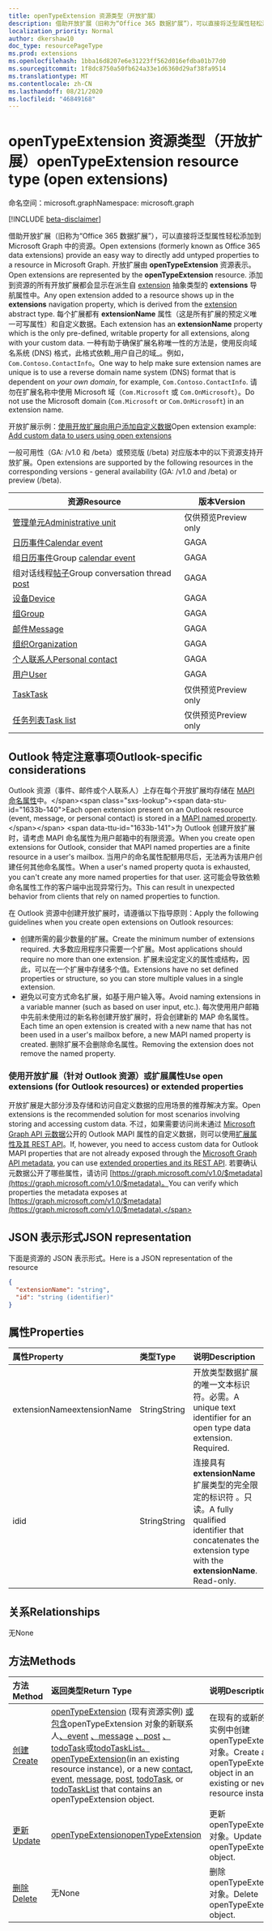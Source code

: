 ```yaml
---
title: openTypeExtension 资源类型（开放扩展）
description: 借助开放扩展（旧称为“Office 365 数据扩展”），可以直接将泛型属性轻松添加到 Microsoft Graph 中的资源。
localization_priority: Normal
author: dkershaw10
doc_type: resourcePageType
ms.prod: extensions
ms.openlocfilehash: 1bba16d8207e6e31223ff562d016efdba01b77d0
ms.sourcegitcommit: 1f8dc8750a50fb624a33e1d6360d29af38fa9514
ms.translationtype: MT
ms.contentlocale: zh-CN
ms.lasthandoff: 08/21/2020
ms.locfileid: "46849168"
---
```

# <a name="opentypeextension-resource-type-open-extensions"></a><span data-ttu-id="1633b-103">openTypeExtension 资源类型（开放扩展）</span><span class="sxs-lookup"><span data-stu-id="1633b-103">openTypeExtension resource type (open extensions)</span></span>

<span data-ttu-id="1633b-104">命名空间：microsoft.graph</span><span class="sxs-lookup"><span data-stu-id="1633b-104">Namespace: microsoft.graph</span></span>

[!INCLUDE [beta-disclaimer](../../includes/beta-disclaimer.md)]

<span data-ttu-id="1633b-105">借助开放扩展（旧称为“Office 365 数据扩展”），可以直接将泛型属性轻松添加到 Microsoft Graph 中的资源。</span><span class="sxs-lookup"><span data-stu-id="1633b-105">Open extensions (formerly known as Office 365 data extensions) provide an easy way to directly add untyped properties to a resource in Microsoft Graph.</span></span>
<span data-ttu-id="1633b-106">开放扩展由 **openTypeExtension** 资源表示。</span><span class="sxs-lookup"><span data-stu-id="1633b-106">Open extensions are represented by the **openTypeExtension** resource.</span></span> <span data-ttu-id="1633b-107">添加到资源的所有开放扩展都会显示在派生自 [extension](extension.md) 抽象类型的 **extensions** 导航属性中。</span><span class="sxs-lookup"><span data-stu-id="1633b-107">Any open extension added to a resource shows up in the **extensions** navigation property, which is derived from the [extension](extension.md) abstract type.</span></span>  <span data-ttu-id="1633b-108">每个扩展都有 **extensionName** 属性（这是所有扩展的预定义唯一可写属性）和自定义数据。</span><span class="sxs-lookup"><span data-stu-id="1633b-108">Each extension has an **extensionName** property which is the only pre-defined, writable property for all extensions, along with your custom data.</span></span> <span data-ttu-id="1633b-109">一种有助于确保扩展名称唯一性的方法是，使用反向域名系统 (DNS) 格式，此格式依赖_用户自己的域_。例如，`Com.Contoso.ContactInfo`。</span><span class="sxs-lookup"><span data-stu-id="1633b-109">One way to help make sure extension names are unique is to use a reverse domain name system (DNS) format that is dependent on _your own domain_, for example, `Com.Contoso.ContactInfo`.</span></span> <span data-ttu-id="1633b-110">请勿在扩展名称中使用 Microsoft 域（`Com.Microsoft` 或 `Com.OnMicrosoft`）。</span><span class="sxs-lookup"><span data-stu-id="1633b-110">Do not use the Microsoft domain (`Com.Microsoft` or `Com.OnMicrosoft`) in an extension name.</span></span>

<span data-ttu-id="1633b-111">开放扩展示例：[使用开放扩展向用户添加自定义数据](/graph/extensibility-open-users)</span><span class="sxs-lookup"><span data-stu-id="1633b-111">Open extension example: [Add custom data to users using open extensions](/graph/extensibility-open-users)</span></span>

<span data-ttu-id="1633b-112">一般可用性（GA: /v1.0 和 /beta）或预览版 (/beta) 对应版本中的以下资源支持开放扩展。</span><span class="sxs-lookup"><span data-stu-id="1633b-112">Open extensions are supported by the following resources in the corresponding versions - general availability (GA: /v1.0 and /beta) or preview (/beta).</span></span>

| <span data-ttu-id="1633b-113">资源</span><span class="sxs-lookup"><span data-stu-id="1633b-113">Resource</span></span> | <span data-ttu-id="1633b-114">版本</span><span class="sxs-lookup"><span data-stu-id="1633b-114">Version</span></span> |
|---------------|-------|
| [<span data-ttu-id="1633b-115">管理单元</span><span class="sxs-lookup"><span data-stu-id="1633b-115">Administrative unit</span></span>](administrativeunit.md)  | <span data-ttu-id="1633b-116">仅供预览</span><span class="sxs-lookup"><span data-stu-id="1633b-116">Preview only</span></span> |
| [<span data-ttu-id="1633b-117">日历事件</span><span class="sxs-lookup"><span data-stu-id="1633b-117">Calendar event</span></span>](event.md) | <span data-ttu-id="1633b-118">GA</span><span class="sxs-lookup"><span data-stu-id="1633b-118">GA</span></span> |
| <span data-ttu-id="1633b-119">组[日历事件](event.md)</span><span class="sxs-lookup"><span data-stu-id="1633b-119">Group [calendar event](event.md)</span></span> | <span data-ttu-id="1633b-120">GA</span><span class="sxs-lookup"><span data-stu-id="1633b-120">GA</span></span> |
| <span data-ttu-id="1633b-121">组对话线程[帖子](post.md)</span><span class="sxs-lookup"><span data-stu-id="1633b-121">Group conversation thread [post](post.md)</span></span> | <span data-ttu-id="1633b-122">GA</span><span class="sxs-lookup"><span data-stu-id="1633b-122">GA</span></span> |
| [<span data-ttu-id="1633b-123">设备</span><span class="sxs-lookup"><span data-stu-id="1633b-123">Device</span></span>](device.md) | <span data-ttu-id="1633b-124">GA</span><span class="sxs-lookup"><span data-stu-id="1633b-124">GA</span></span> |
| [<span data-ttu-id="1633b-125">组</span><span class="sxs-lookup"><span data-stu-id="1633b-125">Group</span></span>](group.md) | <span data-ttu-id="1633b-126">GA</span><span class="sxs-lookup"><span data-stu-id="1633b-126">GA</span></span> |
| [<span data-ttu-id="1633b-127">邮件</span><span class="sxs-lookup"><span data-stu-id="1633b-127">Message</span></span>](message.md) | <span data-ttu-id="1633b-128">GA</span><span class="sxs-lookup"><span data-stu-id="1633b-128">GA</span></span> |
| [<span data-ttu-id="1633b-129">组织</span><span class="sxs-lookup"><span data-stu-id="1633b-129">Organization</span></span>](organization.md) | <span data-ttu-id="1633b-130">GA</span><span class="sxs-lookup"><span data-stu-id="1633b-130">GA</span></span> |
| [<span data-ttu-id="1633b-131">个人联系人</span><span class="sxs-lookup"><span data-stu-id="1633b-131">Personal contact</span></span>](contact.md) | <span data-ttu-id="1633b-132">GA</span><span class="sxs-lookup"><span data-stu-id="1633b-132">GA</span></span> |
| [<span data-ttu-id="1633b-133">用户</span><span class="sxs-lookup"><span data-stu-id="1633b-133">User</span></span>](user.md) | <span data-ttu-id="1633b-134">GA</span><span class="sxs-lookup"><span data-stu-id="1633b-134">GA</span></span> |
| [<span data-ttu-id="1633b-135">Task</span><span class="sxs-lookup"><span data-stu-id="1633b-135">Task</span></span>](todotask.md)  | <span data-ttu-id="1633b-136">仅供预览</span><span class="sxs-lookup"><span data-stu-id="1633b-136">Preview only</span></span> ||
| [<span data-ttu-id="1633b-137">任务列表</span><span class="sxs-lookup"><span data-stu-id="1633b-137">Task list</span></span>](todotasklist.md)  | <span data-ttu-id="1633b-138">仅供预览</span><span class="sxs-lookup"><span data-stu-id="1633b-138">Preview only</span></span> ||

## <a name="outlook-specific-considerations"></a><span data-ttu-id="1633b-139">Outlook 特定注意事项</span><span class="sxs-lookup"><span data-stu-id="1633b-139">Outlook-specific considerations</span></span>

<span data-ttu-id="1633b-140">Outlook 资源（事件、邮件或个人联系人）上存在每个开放扩展均存储在 [MAPI 命名属性](https://msdn.microsoft.com/library/cc765864(v=office.15).aspx)中。</span><span class="sxs-lookup"><span data-stu-id="1633b-140">Each open extension present on an Outlook resource (event, message, or personal contact) is stored in a [MAPI named property](https://msdn.microsoft.com/library/cc765864(v=office.15).aspx).</span></span> <span data-ttu-id="1633b-141">为 Outlook 创建开放扩展时，请考虑 MAPI 命名属性为用户邮箱中的有限资源。</span><span class="sxs-lookup"><span data-stu-id="1633b-141">When you create open extensions for Outlook, consider that MAPI named properties are a finite resource in a user's mailbox.</span></span> <span data-ttu-id="1633b-142">当用户的命名属性配额用尽后，无法再为该用户创建任何其他命名属性。</span><span class="sxs-lookup"><span data-stu-id="1633b-142">When a user's named property quota is exhausted, you can't create any more named properties for that user.</span></span> <span data-ttu-id="1633b-143">这可能会导致依赖命名属性工作的客户端中出现异常行为。</span><span class="sxs-lookup"><span data-stu-id="1633b-143">This can result in unexpected behavior from clients that rely on named properties to function.</span></span>

<span data-ttu-id="1633b-144">在 Outlook 资源中创建开放扩展时，请遵循以下指导原则：</span><span class="sxs-lookup"><span data-stu-id="1633b-144">Apply the following guidelines when you create open extensions on Outlook resources:</span></span>

- <span data-ttu-id="1633b-145">创建所需的最少数量的扩展。</span><span class="sxs-lookup"><span data-stu-id="1633b-145">Create the minimum number of extensions required.</span></span> <span data-ttu-id="1633b-146">大多数应用程序只需要一个扩展。</span><span class="sxs-lookup"><span data-stu-id="1633b-146">Most applications should require no more than one extension.</span></span> <span data-ttu-id="1633b-147">扩展未设定定义的属性或结构，因此，可以在一个扩展中存储多个值。</span><span class="sxs-lookup"><span data-stu-id="1633b-147">Extensions have no set defined properties or structure, so you can store multiple values in a single extension.</span></span>
- <span data-ttu-id="1633b-148">避免以可变方式命名扩展，如基于用户输入等。</span><span class="sxs-lookup"><span data-stu-id="1633b-148">Avoid naming extensions in a variable manner (such as based on user input, etc.).</span></span> <span data-ttu-id="1633b-149">每次使用用户邮箱中先前未使用过的新名称创建开放扩展时，将会创建新的 MAP 命名属性。</span><span class="sxs-lookup"><span data-stu-id="1633b-149">Each time an open extension is created with a new name that has not been used in a user's mailbox before, a new MAPI named property is created.</span></span> <span data-ttu-id="1633b-150">删除扩展不会删除命名属性。</span><span class="sxs-lookup"><span data-stu-id="1633b-150">Removing the extension does not remove the named property.</span></span>

### <a name="use-open-extensions-for-outlook-resources-or-extended-properties"></a><span data-ttu-id="1633b-151">使用开放扩展（针对 Outlook 资源）或扩展属性</span><span class="sxs-lookup"><span data-stu-id="1633b-151">Use open extensions (for Outlook resources) or extended properties</span></span>

<span data-ttu-id="1633b-152">开放扩展是大部分涉及存储和访问自定义数据的应用场景的推荐解决方案。</span><span class="sxs-lookup"><span data-stu-id="1633b-152">Open extensions is the recommended solution for most scenarios involving storing and accessing custom data.</span></span> <span data-ttu-id="1633b-153">不过，如果需要访问尚未通过 [Microsoft Graph API 元数据](https://developer.microsoft.com/graph/docs/overview/call_api)公开的 Outlook MAPI 属性的自定义数据，则可以使用[扩展属性及其 REST API](extended-properties-overview.md)。</span><span class="sxs-lookup"><span data-stu-id="1633b-153">If, however, you need to access custom data for Outlook MAPI properties that are not already exposed through the [Microsoft Graph API metadata](https://developer.microsoft.com/graph/docs/overview/call_api), you can use [extended properties and its REST API](extended-properties-overview.md).</span></span> <span data-ttu-id="1633b-154">若要确认元数据公开了哪些属性，请访问 [https://graph.microsoft.com/v1.0/$metadata](https://graph.microsoft.com/v1.0/$metadata)。</span><span class="sxs-lookup"><span data-stu-id="1633b-154">You can verify which properties the metadata exposes at [https://graph.microsoft.com/v1.0/$metadata](https://graph.microsoft.com/v1.0/$metadata).</span></span>

## <a name="json-representation"></a><span data-ttu-id="1633b-155">JSON 表示形式</span><span class="sxs-lookup"><span data-stu-id="1633b-155">JSON representation</span></span>

<span data-ttu-id="1633b-156">下面是资源的 JSON 表示形式。</span><span class="sxs-lookup"><span data-stu-id="1633b-156">Here is a JSON representation of the resource</span></span>

<!-- {
  "blockType": "resource",
  "optionalProperties": [

  ],
  "@odata.type": "microsoft.graph.openTypeExtension"
}-->

```json
{
  "extensionName": "string",
  "id": "string (identifier)"
}

```

## <a name="properties"></a><span data-ttu-id="1633b-157">属性</span><span class="sxs-lookup"><span data-stu-id="1633b-157">Properties</span></span>

| <span data-ttu-id="1633b-158">属性</span><span class="sxs-lookup"><span data-stu-id="1633b-158">Property</span></span> | <span data-ttu-id="1633b-159">类型</span><span class="sxs-lookup"><span data-stu-id="1633b-159">Type</span></span> | <span data-ttu-id="1633b-160">说明</span><span class="sxs-lookup"><span data-stu-id="1633b-160">Description</span></span> |
|:---------------|:--------|:----------|
|<span data-ttu-id="1633b-161">extensionName</span><span class="sxs-lookup"><span data-stu-id="1633b-161">extensionName</span></span>|<span data-ttu-id="1633b-162">String</span><span class="sxs-lookup"><span data-stu-id="1633b-162">String</span></span>|<span data-ttu-id="1633b-p106">开放类型数据扩展的唯一文本标识符。必需。</span><span class="sxs-lookup"><span data-stu-id="1633b-p106">A unique text identifier for an open type data extension. Required.</span></span>|
|<span data-ttu-id="1633b-165">id</span><span class="sxs-lookup"><span data-stu-id="1633b-165">id</span></span>|<span data-ttu-id="1633b-166">String</span><span class="sxs-lookup"><span data-stu-id="1633b-166">String</span></span>| <span data-ttu-id="1633b-p107">连接具有 **extensionName** 扩展类型的完全限定的标识符 。只读。</span><span class="sxs-lookup"><span data-stu-id="1633b-p107">A fully qualified identifier that concatenates the extension type with the **extensionName**. Read-only.</span></span>|

## <a name="relationships"></a><span data-ttu-id="1633b-169">关系</span><span class="sxs-lookup"><span data-stu-id="1633b-169">Relationships</span></span>

<span data-ttu-id="1633b-170">无</span><span class="sxs-lookup"><span data-stu-id="1633b-170">None</span></span>

## <a name="methods"></a><span data-ttu-id="1633b-171">方法</span><span class="sxs-lookup"><span data-stu-id="1633b-171">Methods</span></span>

| <span data-ttu-id="1633b-172">方法</span><span class="sxs-lookup"><span data-stu-id="1633b-172">Method</span></span> | <span data-ttu-id="1633b-173">返回类型</span><span class="sxs-lookup"><span data-stu-id="1633b-173">Return Type</span></span> | <span data-ttu-id="1633b-174">说明</span><span class="sxs-lookup"><span data-stu-id="1633b-174">Description</span></span> |
|:---------------|:--------|:----------|
|[<span data-ttu-id="1633b-175">创建</span><span class="sxs-lookup"><span data-stu-id="1633b-175">Create</span></span>](../api/opentypeextension-post-opentypeextension.md) | <span data-ttu-id="1633b-176">[openTypeExtension](opentypeextension.md) (现有资源实例) [或包含](contact.md)openTypeExtension 对象的新联系人[、event](event.md) [、message](message.md) [、post](post.md) [、todoTask](todotask.md)或[todoTaskList。](todotasklist.md)</span><span class="sxs-lookup"><span data-stu-id="1633b-176">[openTypeExtension](opentypeextension.md)(in an existing resource instance), or a new [contact](contact.md), [event](event.md), [message](message.md), [post](post.md), [todoTask](todotask.md), or [todoTaskList](todotasklist.md) that contains an openTypeExtension object.</span></span> | <span data-ttu-id="1633b-177">在现有的或新的资源实例中创建 openTypeExtension 对象。</span><span class="sxs-lookup"><span data-stu-id="1633b-177">Create an openTypeExtension object in an existing or new resource instance.</span></span>||[<span data-ttu-id="1633b-178">获取</span><span class="sxs-lookup"><span data-stu-id="1633b-178">Get</span></span>](../api/opentypeextension-get.md) | [<span data-ttu-id="1633b-179">openTypeExtension</span><span class="sxs-lookup"><span data-stu-id="1633b-179">openTypeExtension</span></span>](opentypeextension.md) |<span data-ttu-id="1633b-180">读取 openTypeExtension 对象的属性和关系。</span><span class="sxs-lookup"><span data-stu-id="1633b-180">Read properties and relationships of openTypeExtension object.</span></span>|
|[<span data-ttu-id="1633b-181">更新</span><span class="sxs-lookup"><span data-stu-id="1633b-181">Update</span></span>](../api/opentypeextension-update.md) | [<span data-ttu-id="1633b-182">openTypeExtension</span><span class="sxs-lookup"><span data-stu-id="1633b-182">openTypeExtension</span></span>](opentypeextension.md) |<span data-ttu-id="1633b-183">更新 openTypeExtension 对象。</span><span class="sxs-lookup"><span data-stu-id="1633b-183">Update openTypeExtension object.</span></span> |
|[<span data-ttu-id="1633b-184">删除</span><span class="sxs-lookup"><span data-stu-id="1633b-184">Delete</span></span>](../api/opentypeextension-delete.md) | <span data-ttu-id="1633b-185">无</span><span class="sxs-lookup"><span data-stu-id="1633b-185">None</span></span> |<span data-ttu-id="1633b-186">删除 openTypeExtension 对象。</span><span class="sxs-lookup"><span data-stu-id="1633b-186">Delete openTypeExtension object.</span></span> |

<!-- uuid: 8fcb5dbc-d5aa-4681-8e31-b001d5168d79
2015-10-25 14:57:30 UTC -->
<!--
{
  "type": "#page.annotation",
  "description": "openTypeExtension resource",
  "keywords": "",
  "section": "documentation",
  "tocPath": "",
  "suppressions": []
}
-->
